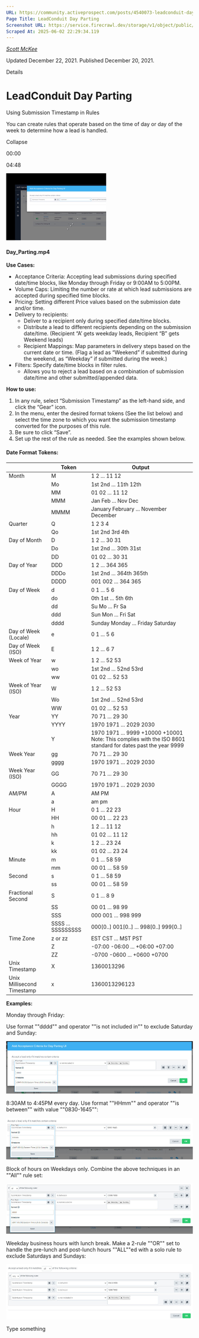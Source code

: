 ```yaml
---
URL: https://community.activeprospect.com/posts/4540073-leadconduit-day-parting?video_markers=day%2Cdays
Page Title: LeadConduit Day Parting
Screenshot URL: https://service.firecrawl.dev/storage/v1/object/public/media/screenshot-cdd73b56-b642-44ba-85e3-7cb266eed66d.png
Scraped At: 2025-06-02 22:29:34.119
---
```



[_Scott McKee_](https://community.activeprospect.com/memberships/7557680-scott-mckee)

Updated December 22, 2021. Published December 20, 2021.

Details

# LeadConduit Day Parting

Using Submission Timestamp in Rules

You can create rules that operate based on the time of day or day of the week to determine how a lead is handled.

Collapse

00:00

04:48

![](images/image-1.png)

#### Day\_Parting.mp4

**Use Cases:**

- Acceptance Criteria: Accepting lead submissions during specified date/time blocks, like Monday through Friday or 9:00AM to 5:00PM.
- Volume Caps: Limiting the number or rate at which lead submissions are accepted during specified time blocks.
- Pricing: Setting different Price values based on the submission date and/or time.
- Delivery to recipients:
  - Deliver to a recipient only during specified date/time blocks.
  - Distribute a lead to different recipients depending on the submission date/time. (Recipient “A’ gets weekday leads, Recipient “B” gets Weekend leads)
  - Recipient Mappings: Map parameters in delivery steps based on the current date or time. (Flag a lead as “Weekend” if submitted during the weekend, as “Weekday” if submitted during the week.)
- Filters: Specify date/time blocks in filter rules.
  - Allows you to reject a lead based on a combination of submission date/time and other submitted/appended data.

**How to use:**

1. In any rule, select “Submission Timestamp” as the left-hand side, and click the “Gear” icon.
2. In the menu, enter the desired format tokens (See the list below) and select the time zone to which you want the submission timestamp converted for the purposes of this rule.
3. Be sure to click “Save”.
4. Set up the rest of the rule as needed. See the examples shown below.

#### Date Format Tokens:

|  | Token | Output |
| --- | --- | --- |
| Month | M | 1 2 ... 11 12 |
|  | Mo | 1st 2nd ... 11th 12th |
|  | MM | 01 02 ... 11 12 |
|  | MMM | Jan Feb ... Nov Dec |
|  | MMMM | January February ... November December |
| Quarter | Q | 1 2 3 4 |
|  | Qo | 1st 2nd 3rd 4th |
| Day of Month | D | 1 2 ... 30 31 |
|  | Do | 1st 2nd ... 30th 31st |
|  | DD | 01 02 ... 30 31 |
| Day of Year | DDD | 1 2 ... 364 365 |
|  | DDDo | 1st 2nd ... 364th 365th |
|  | DDDD | 001 002 ... 364 365 |
| Day of Week | d | 0 1 ... 5 6 |
|  | do | 0th 1st ... 5th 6th |
|  | dd | Su Mo ... Fr Sa |
|  | ddd | Sun Mon ... Fri Sat |
|  | dddd | Sunday Monday ... Friday Saturday |
| Day of Week (Locale) | e | 0 1 ... 5 6 |
| Day of Week (ISO) | E | 1 2 ... 6 7 |
| Week of Year | w | 1 2 ... 52 53 |
|  | wo | 1st 2nd ... 52nd 53rd |
|  | ww | 01 02 ... 52 53 |
| Week of Year (ISO) | W | 1 2 ... 52 53 |
|  | Wo | 1st 2nd ... 52nd 53rd |
|  | WW | 01 02 ... 52 53 |
| Year | YY | 70 71 ... 29 30 |
|  | YYYY | 1970 1971 ... 2029 2030 |
|  | Y | 1970 1971 ... 9999 +10000 +10001 Note: This complies with the ISO 8601 standard for dates past the year 9999 |
| Week Year | gg | 70 71 ... 29 30 |
|  | gggg | 1970 1971 ... 2029 2030 |
| Week Year (ISO) | GG | 70 71 ... 29 30 |
|  | GGGG | 1970 1971 ... 2029 2030 |
| AM/PM | A | AM PM |
|  | a | am pm |
| Hour | H | 0 1 ... 22 23 |
|  | HH | 00 01 ... 22 23 |
|  | h | 1 2 ... 11 12 |
|  | hh | 01 02 ... 11 12 |
|  | k | 1 2 ... 23 24 |
|  | kk | 01 02 ... 23 24 |
| Minute | m | 0 1 ... 58 59 |
|  | mm | 00 01 ... 58 59 |
| Second | s | 0 1 ... 58 59 |
|  | ss | 00 01 ... 58 59 |
| Fractional Second | S | 0 1 ... 8 9 |
|  | SS | 00 01 ... 98 99 |
|  | SSS | 000 001 ... 998 999 |
|  | SSSS ... SSSSSSSSS | 000\[0..\] 001\[0..\] ... 998\[0..\] 999\[0..\] |
| Time Zone | z or zz | EST CST ... MST PST |
|  | Z | -07:00 -06:00 ... +06:00 +07:00 |
|  | ZZ | -0700 -0600 ... +0600 +0700 |
| Unix Timestamp | X | 1360013296 |
| Unix Millisecond Timestamp | x | 1360013296123 |

**Examples:**

Monday through Friday:

Use format ""dddd"" and operator ""is not included in"" to exclude Saturday and Sunday:

![](images/image-2.png)

8:30AM to 4:45PM every day. Use format ""HHmm"" and operator ""is between"" with value ""0830-1645"":

![](images/image-3.png)

Block of hours on Weekdays only. Combine the above techniques in an ""All"" rule set:

![](images/image-4.png)

Weekday business hours with lunch break. Make a 2-rule ""OR"" set to handle the pre-lunch and post-lunch hours ""ALL""ed with a solo rule to exclude Saturdays and Sundays:

![](images/image-5.png)

Type something
